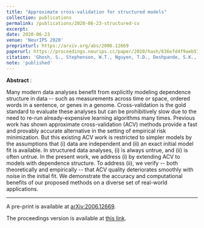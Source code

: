 ```yaml
---
title: "Approximate cross-validation for structured models"
collection: publications
permalink: /publications/2020-06-23-structured-cv
excerpt: 
date: 2020-06-23
venue: 'NeurIPS 2020'
preprinturl: https://arxiv.org/abs/2006.12669
paperurl: https://proceedings.neurips.cc/paper/2020/hash/636efd4f9aeb5781e9ea815cdd633e52-Abstract.html
citation: 'Ghosh, S., Stephenson, W.T., Nguyen, T.D., Deshpande, S.K., and Broderick T. (2020). &quot;Approximate cross-validiation for structured models.&quot; <i>NeurIPS 2020</i>'
note: 'published'
---
```


<b> Abstract </b>:

Many modern data analyses benefit from explicitly modeling dependence structure in data -- such as measurements across time or space, ordered words in a sentence, or genes in a genome. 
Cross-validation is the gold standard to evaluate these analyses but can be prohibitively slow due to the need to re-run already-expensive learning algorithms many times. 
Previous work has shown approximate cross-validation (ACV) methods provide a fast and provably accurate alternative in the setting of empirical risk minimization. 
But this existing ACV work is restricted to simpler models by the assumptions that (i) data are independent and (ii) an exact initial model fit is available. 
In structured data analyses, (i) is always untrue, and (ii) is often untrue. 
In the present work, we address (i) by extending ACV to models with dependence structure. 
To address (ii), we verify -- both theoretically and empirically -- that ACV quality deteriorates smoothly with noise in the initial fit. 
We demonstrate the accuracy and computational benefits of our proposed methods on a diverse set of real-world applications.

---

A pre-print is available at [arXiv:2006.12669](https://arxiv.org/abs/2006.12669v1).

The proceedings version is available at [this link](https://proceedings.neurips.cc/paper/2020/hash/636efd4f9aeb5781e9ea815cdd633e52-Abstract.html).
